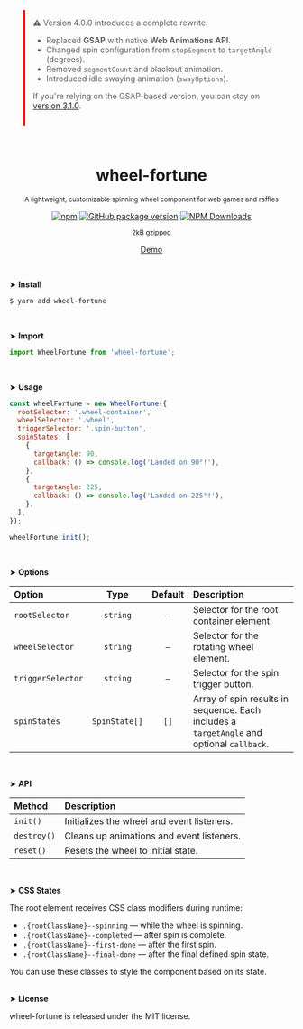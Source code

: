 <blockquote style="border-left: 4px solid red; padding: 1em;">
⚠️ Version 4.0.0 introduces a complete rewrite:

- Replaced **GSAP** with native **Web Animations API**.
- Changed spin configuration from `stopSegment` to `targetAngle` (degrees).
- Removed `segmentCount` and blackout animation.
- Introduced idle swaying animation (`swayOptions`).

If you're relying on the GSAP-based version, you can stay on [version 3.1.0](https://www.npmjs.com/package/wheel-fortune/v/3.1.0).
</blockquote>

<div align="center">
<br>

<h1>wheel-fortune</h1>

<p><sup>A lightweight, customizable spinning wheel component for web games and raffles</sup></p>

[![npm](https://img.shields.io/npm/v/wheel-fortune.svg?colorB=brightgreen)](https://www.npmjs.com/package/wheel-fortune)
[![GitHub package version](https://img.shields.io/github/package-json/v/ux-ui-pro/wheel-fortune.svg)](https://github.com/ux-ui-pro/wheel-fortune)
[![NPM Downloads](https://img.shields.io/npm/dm/wheel-fortune.svg?style=flat)](https://www.npmjs.org/package/wheel-fortune)

<sup>2kB gzipped</sup>

<a href="https://codepen.io/ux-ui/pen/NWJZNaP">Demo</a>

</div>
<br>

&#10148; **Install**
```bash
$ yarn add wheel-fortune
```
<br>

&#10148; **Import**
```javascript
import WheelFortune from 'wheel-fortune';
```
<br>

&#10148; **Usage**
```javascript
const wheelFortune = new WheelFortune({
  rootSelector: '.wheel-container',
  wheelSelector: '.wheel',
  triggerSelector: '.spin-button',
  spinStates: [
    {
      targetAngle: 90,
      callback: () => console.log('Landed on 90°!'),
    },
    {
      targetAngle: 225,
      callback: () => console.log('Landed on 225°!'),
    },
  ],
});

wheelFortune.init();
```
<br>

&#10148; **Options**

| Option            |     Type      | Default | Description                                                                               |
|:------------------|:-------------:|:-------:|:------------------------------------------------------------------------------------------|
| `rootSelector`    |   `string`    |   `–`   | Selector for the root container element.                                                  |
| `wheelSelector`   |   `string`    |   `–`   | Selector for the rotating wheel element.                                                  |
| `triggerSelector` |   `string`    |   `–`   | Selector for the spin trigger button.                                                     |
| `spinStates`      | `SpinState[]` |   `[]`  | Array of spin results in sequence. Each includes a `targetAngle` and optional `callback`. |
<br>

&#10148; **API**

| Method      | Description                                |
|:------------|:-------------------------------------------|
| `init()`    | Initializes the wheel and event listeners. |
| `destroy()` | Cleans up animations and event listeners.  |
| `reset()`   | Resets the wheel to initial state.         |
<br>

&#10148; **CSS States**

The root element receives CSS class modifiers during runtime:

- `.{rootClassName}--spinning` — while the wheel is spinning.
- `.{rootClassName}--completed` — after spin is complete.
- `.{rootClassName}--first-done` — after the first spin.
- `.{rootClassName}--final-done` — after the final defined spin state.

You can use these classes to style the component based on its state.
<br><br>

&#10148; **License**

wheel-fortune is released under the MIT license.
